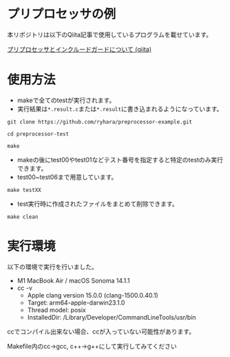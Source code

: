 # プリプロセッサの例
本リポジトリは以下のQiita記事で使用しているプログラムを載せています。

[プリプロセッサとインクルードガードについて (qiita)](https://qiita.com/ryhara/items/ab7d8df250d2399bf9e8)

# 使用方法
- makeで全てのtestが実行されます。
- 実行結果は`*.result.c`または`*.result`に書き込まれるようになっています。
```
git clone https://github.com/ryhara/preprocessor-example.git
```
```
cd preprocessor-test
```
```
make
```


- makeの後にtest00やtest01などテスト番号を指定すると特定のtestのみ実行できます。
- test00~test06まで用意しています。
```
make testXX
```


- test実行時に作成されたファイルをまとめて削除できます。
```
make clean
```

# 実行環境
以下の環境で実行を行いました。
- M1 MacBook Air / macOS Sonoma 14.1.1
- cc -v
	- Apple clang version 15.0.0 (clang-1500.0.40.1)
	- Target: arm64-apple-darwin23.1.0
	- Thread model: posix
	- InstalledDir: /Library/Developer/CommandLineTools/usr/bin

ccでコンパイル出来ない場合、ccが入っていない可能性があります。

Makefile内のcc→gcc, c++→g++にして実行してみてください
